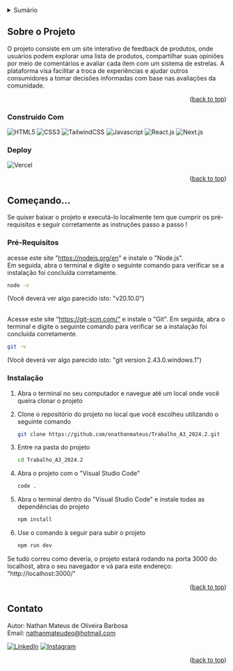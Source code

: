 <!-- Improved compatibility of back to top link -->
<a name="top"></a>

<!-- TABLE OF CONTENTS -->
<details>
  <summary>Sumário</summary>
  <ol>
    <li>
      <a href="#about-the-project">Sobre o Projeto</a>
      <ul>
        <li><a href="#built-with">Construído Com</a></li>
      </ul>
    </li>
    <li>
      <a href="#getting-started">Começando...</a>
      <ul>
        <li><a href="#prerequisites">Pré-Requisitos</a></li>
        <li><a href="#installation">Instalação</a></li>
      </ul>
    </li>
    <li><a href="#contact">Contato</a></li>
  </ol>
</details>

<!-- Sobre o Projeto -->
## Sobre o Projeto

O projeto consiste em um site interativo de feedback de produtos, onde usuários podem explorar uma lista de produtos, compartilhar suas opiniões por meio de comentários e avaliar cada item com um sistema de estrelas. A plataforma visa facilitar a troca de experiências e ajudar outros consumidores a tomar decisões informadas com base nas avaliações da comunidade.

<p align="right">(<a href="#top">back to top</a>)</p>

### Construído Com

![HTML5](https://img.shields.io/badge/HTML5-E34F26?style=for-the-badge&logo=html5&logoColor=white) ![CSS3](https://img.shields.io/badge/CSS3-1572B6?style=for-the-badge&logo=css3&logoColor=white) ![TailwindCSS](https://img.shields.io/badge/Tailwind_CSS-38B2AC?style=for-the-badge&logo=tailwind-css&logoColor=white) ![Javascript](https://img.shields.io/badge/JavaScript-323330?style=for-the-badge&logo=javascript&logoColor=F7DF1E) ![React.js](https://img.shields.io/badge/React-20232A?style=for-the-badge&logo=react&logoColor=61DAFB) ![Next.js](https://img.shields.io/badge/next%20js-000000?style=for-the-badge&logo=nextdotjs&logoColor=white)

### Deploy

![Vercel](https://img.shields.io/badge/Vercel-000000?style=for-the-badge&logo=vercel&logoColor=white)

<p align="right">(<a href="#top">back to top</a>)</p>

## Começando...

Se quiser baixar o projeto e executá-lo localmente tem que cumprir os pré-requisitos e seguir corretamente as instruções passo a passo !

### Pré-Requisitos

acesse este site "https://nodejs.org/en" e instale o "Node.js". <br> Em seguida, abra o terminal e digite o seguinte comando para verificar se a instalação foi concluída corretamente.
  ```sh
  node -v
  ```
(Você deverá ver algo parecido isto: "v20.10.0") <br> <br> 

Acesse este site “https://git-scm.com/” e instale o "Git". Em seguida, abra o terminal e digite o seguinte comando para verificar se a instalação foi concluída corretamente.
  ```sh
  git -v
  ```
(Você deverá ver algo parecido isto: "git version 2.43.0.windows.1")

### Instalação

1. Abra o terminal no seu computador e navegue até um local onde você queira clonar o projeto

2. Clone o repositório do projeto no local que você escolheu utilizando o seguinte comando
    ```sh	
    git clone https://github.com/onathanmateus/Trabalho_A3_2024.2.git
    ```
3. Entre na pasta do projeto
    ```sh	
    cd Trabalho_A3_2024.2
    ```
4. Abra o projeto com o "Visual Studio Code"
    ```sh	
    code .
    ```
5. Abra o terminal dentro do "Visual Studio Code" e instale todas as dependências do projeto
    ```sh	
    npm install
    ```
6. Use o comando à seguir para subir o projeto  
    ```sh	
    npm run dev 
    ```
Se tudo correu como deveria, o projeto estará rodando na porta 3000 do localhost, abra o seu navegador e vá para este endereço: "http://localhost:3000/"

<p align="right">(<a href="#top">back to top</a>)</p>

<!-- Contato -->
## Contato

Autor: Nathan Mateus de Oliveira Barbosa <br>
Email: nathanmateudeo@hotmail.com

[![LinkedIn](https://img.shields.io/badge/LinkedIn-0077B5?style=for-the-badge&logo=linkedin&logoColor=white)](https://linkedin.com/in/onathanmateus) [![Instagram](https://img.shields.io/badge/Instagram-E4405F?style=for-the-badge&logo=instagram&logoColor=white)](https://instagram.com/onathanmateus)

<p align="right">(<a href="#top">back to top</a>)</p>
